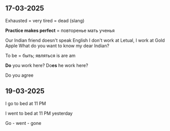  
## 17-03-2025

Exhausted = very tired = dead (slang)

**Practice makes perfect** = повторенье мать ученья

Our Indian friend doesn't speak English
I don't work at Letual, I work at Gold Apple
What do you want to know my dear Indian?

To be = быть; являться
	is
	are
	am

**Do** you work here?
Do**es** he work here?

Do you agree

## 19-03-2025

I go to bed at 11 PM

I went to bed at 11 PM yesterday

Go - went - gone
	